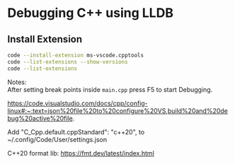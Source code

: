# Debugging C++ using LLDB

## Install Extension

```sh
code --install-extension ms-vscode.cpptools
code --list-extensions --show-versions
code --list-extensions
```
Notes:  
After setting break points inside `main.cpp` press F5 to start Debugging.

https://code.visualstudio.com/docs/cpp/config-linux#:~:text=json%20file%20to%20configure%20VS,build%20and%20debug%20active%20file.


Add
"C_Cpp.default.cppStandard": "c++20",
to
~/.config/Code/User/settings.json


C++20 format lib:
https://fmt.dev/latest/index.html
